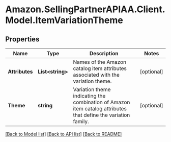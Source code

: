 # Amazon.SellingPartnerAPIAA.Client.Model.ItemVariationTheme
## Properties

Name | Type | Description | Notes
------------ | ------------- | ------------- | -------------
**Attributes** | **List&lt;string&gt;** | Names of the Amazon catalog item attributes associated with the variation theme. | [optional] 
**Theme** | **string** | Variation theme indicating the combination of Amazon item catalog attributes that define the variation family. | [optional] 

[[Back to Model list]](../README.md#documentation-for-models) [[Back to API list]](../README.md#documentation-for-api-endpoints) [[Back to README]](../README.md)

